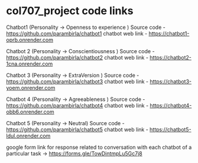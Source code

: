 # col707_project code links

Chatbot1  (Personality -> Openness to experience )
Source code - https://github.com/parambirla/chatbot1 
chatbot web link - https://chatbot1-oprb.onrender.com

Chatbot 2 (Personality -> Conscientiousness ) 
Source code - https://github.com/parambirla/chatbot2
chatbot web link - https://chatbot2-1cna.onrender.com

Chatbot 3 (Personality -> ExtraVersion ) 
Source code - https://github.com/parambirla/chatbot3
chatbot web link - https://chatbot3-yoem.onrender.com

Chatbot 4 (Personality -> Agreeableness ) 
Source code - https://github.com/parambirla/chatbot4
chatbot web link - https://chatbot4-obb6.onrender.com 

Chatbot 5 (Personality -> Neutral) 
Source code - https://github.com/parambirla/chatbot5
chatbot web link - https://chatbot5-ldul.onrender.com


google form link for response related to conversation with each chatbot of a particular task ->
https://forms.gle/TowDintmpLu5Gc7j8
 


